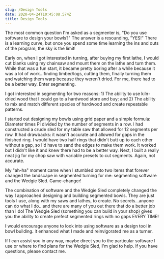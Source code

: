 ```yaml
---
slug: /Design Tools
date: 2020-04-24T10:45:08.574Z
title: Design Tools
---
```

The most common question I'm asked as a segmenter is, "Do you use software to design your bowls?"  The answer is a resounding, "YES!"  There is a learning curve, but once you spend some time learning the ins and outs of the program, the sky is the limit!

Early on, when I got interested in turning, after buying my first lathe, I would cut blanks using my chainsaw and mount them on the lathe and turn them.  While that was a fun start, it became pretty boring after a while because it was a lot of work...finding timber/logs, cutting them, finally turning them and watching them warp because they weren't dried.  For me, there had to be a better way.  Enter segmenting.

I got interested in segmenting for two reasons:  1) The ability to use kiln-dried wood that I could go to a hardwood store and buy; and 2)  The ability to mix and match different species of hardwood and create repeatable patterns.

I started out designing my bowls using grid paper and a simple formula:  Diameter times Pi divided by the number of segments in a row.  I had constructed a crude sled for my table saw that allowed for 12 segments per row.  It had drawbacks: it wasn't accurate and allowed for gaps in the finished ring.  I would have two half rings that didn't butt up to each other without a gap, so I'd have to sand the edges to make them work.  It worked but I didn't like it and knew there had to be a better way.  Next, I built a really neat jig for my chop saw with variable presets to cut segments.  Again, not accurate.

My "ah-ha" moment came when I stumbled onto two items that  forever changed the landscape in segmented turning for me: segmenting software and the Wedgie Sled.  Game-changer!

The combination of software and the Wedgie Sled completely changed the way I approached designing and building segmented bowls.  They are just tools I use, along with my saws and lathes, to create.  No secrets...anyone can do what I do...and there are many of you out there that do a better job than I do!  The Wedgie Sled (something you can build in your shop) gives you the ability to create prefect segmented rings with no gaps EVERY TIME!

I would encourage anyone to look into using software as a design tool in bowl building.  It enhanced what I made and reinvigorated me as a turner. 

If I can assist you in any way, maybe direct you to the particular software I use or where to find plans for the Wedgie Sled, I'm glad to help.  If you have questions, please contact me.